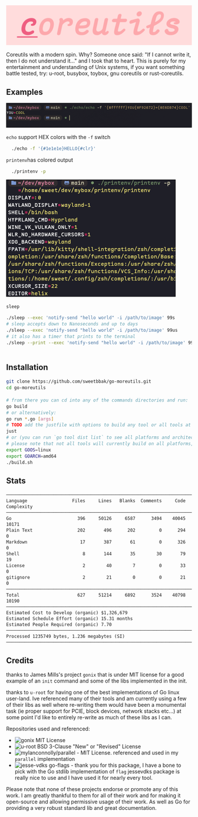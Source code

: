 <p></p>
<p align="center">
  <img src="assets/core.png" />
</p>

Coreutils with a modern spin.
Why? Someone once said:
"If I cannot write it, then I do not understand it..."
and I took that to heart. This is purely for my entertainment and understanding of Unix systems,
if you want something battle tested, try: u-root, busybox, toybox, gnu coreutils or rust-coreutils.

## Examples
<p align="left">
  <img src="assets/img.png" />
</p>

`echo` support HEX colors with the `-f` switch
```bash
  ./echo -f '{#1e1e1e}HELLO{#clr}'
```

`printenv`has colored output
```bash
  ./printenv -p
```
![print env with colored output monokai theme](assets/printenv.png)

`sleep`
```sh
./sleep --exec 'notify-send "hello world" -i /path/to/image' 99s
# sleep accepts down to Nanoseconds and up to days
./sleep --exec 'notify-send "hello world" -i /path/to/image' 99us
# it also has a timer that prints to the terminal
./sleep --print --exec 'notify-send "hello world" -i /path/to/image' 9999ms
  
```

## Installation
```sh
git clone https://github.com/sweetbbak/go-moreutils.git
cd go-moreutils

# from there you can cd into any of the commands directories and run:
go build
# or alternatively:
go run *.go [args]
# TODO add the justfile with options to build any tool or all tools at once
just
# or (you can run `go tool dist list` to see all platforms and architectures)
# please note that not all tools will currently build on all platforms, currently Linux is prioritized
export GOOS=linux
export GOARCH=amd64
./build.sh
```

## Stats
```
───────────────────────────────────────────────────────────────────────────────
Language                 Files     Lines   Blanks  Comments     Code Complexity
───────────────────────────────────────────────────────────────────────────────
Go                         396     50126     6587      3494    40045      10171
Plain Text                 202       496      202         0      294          0
Markdown                    17       387       61         0      326          0
Shell                        8       144       35        30       79         19
License                      2        40        7         0       33          0
gitignore                    2        21        0         0       21          0
───────────────────────────────────────────────────────────────────────────────
Total                      627     51214     6892      3524    40798      10190
───────────────────────────────────────────────────────────────────────────────
Estimated Cost to Develop (organic) $1,326,679
Estimated Schedule Effort (organic) 15.31 months
Estimated People Required (organic) 7.70
───────────────────────────────────────────────────────────────────────────────
Processed 1235749 bytes, 1.236 megabytes (SI)
───────────────────────────────────────────────────────────────────────────────
```

## Credits
thanks to James Mills's project `gonix` that is under MIT license for a good example of an `init`
command and some of the libs implemented in the init.

thanks to `u-root` for having one of the best implementations of Go linux user-land. Ive referenced
many of their tools and am currently using a few of their libs as well where re-writing them would
have been a monumental task (ie proper support for PCIE, block devices, network stacks etc...) at
some point I'd like to entirely re-write as much of these libs as I can.

Repositories used and referenced:
- ![gonix](https://git.mills.io/prologic/gonix.git) MIT License
- ![u-root](https://github.com/u-root/u-root) BSD 3-Clause "New" or "Revised" License
- ![mylanconnolly/parallel](https://github.com/mylanconnolly/parallel) - MIT License. referenced and used in my `parallel` implementation
- ![jesse-vdks go-flags](https://github.com/jesse-vdk/go-flags) - thank you for this package, I have a bone to pick with the Go stdlib
  implementation of `flag` jessevdks package is really nice to use and I have used it for nearly every tool.

Please note that none of these projects endorse or promote any of this work. I am greatly thankful to them
for all of their work and for making it open-source and allowing permissive usage of their work. As well as Go
for providing a very robust standard lib and great documentation.

